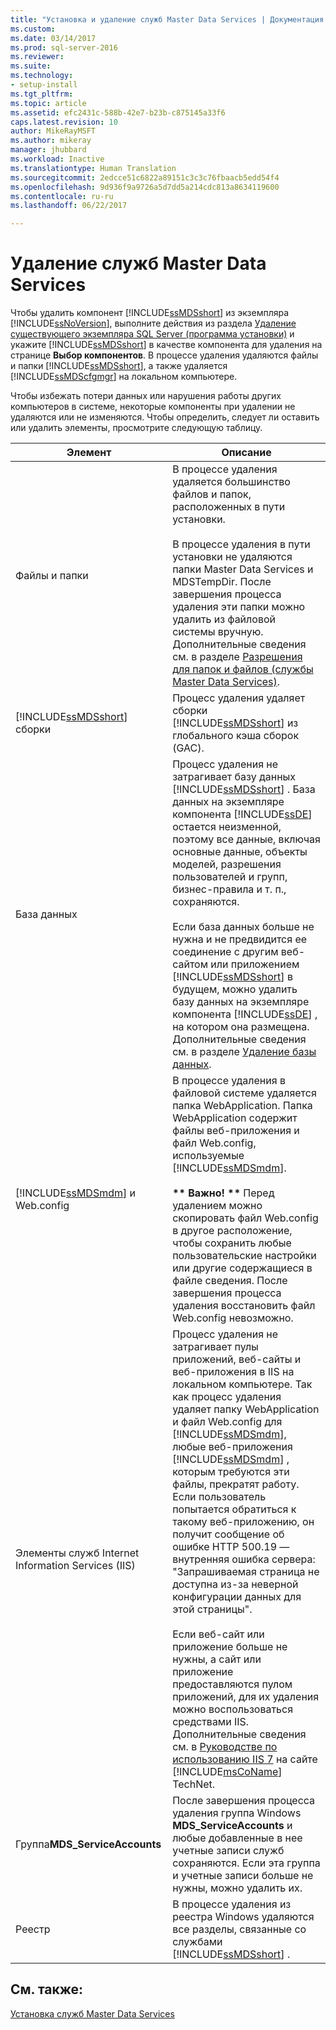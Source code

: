```yaml
---
title: "Установка и удаление служб Master Data Services | Документация Майкрософт"
ms.custom: 
ms.date: 03/14/2017
ms.prod: sql-server-2016
ms.reviewer: 
ms.suite: 
ms.technology:
- setup-install
ms.tgt_pltfrm: 
ms.topic: article
ms.assetid: efc2431c-588b-42e7-b23b-c875145a33f6
caps.latest.revision: 10
author: MikeRayMSFT
ms.author: mikeray
manager: jhubbard
ms.workload: Inactive
ms.translationtype: Human Translation
ms.sourcegitcommit: 2edcce51c6822a89151c3c3c76fbaacb5edd54f4
ms.openlocfilehash: 9d936f9a9726a5d7dd5a214cdc813a8634119600
ms.contentlocale: ru-ru
ms.lasthandoff: 06/22/2017

---
```

# <a name="uninstall-and-remove-master-data-services"></a>Удаление служб Master Data Services
  Чтобы удалить компонент [!INCLUDE[ssMDSshort](../../includes/ssmdsshort-md.md)] из экземпляра [!INCLUDE[ssNoVersion](../../includes/ssnoversion-md.md)], выполните действия из раздела [Удаление существующего экземпляра SQL Server (программа установки)](../../sql-server/install/uninstall-an-existing-instance-of-sql-server-setup.md) и укажите [!INCLUDE[ssMDSshort](../../includes/ssmdsshort-md.md)] в качестве компонента для удаления на странице **Выбор компонентов**. В процессе удаления удаляются файлы и папки [!INCLUDE[ssMDSshort](../../includes/ssmdsshort-md.md)], а также удаляется [!INCLUDE[ssMDScfgmgr](../../includes/ssmdscfgmgr-md.md)] на локальном компьютере.  
  
 Чтобы избежать потери данных или нарушения работы других компьютеров в системе, некоторые компоненты при удалении не удаляются или не изменяются. Чтобы определить, следует ли оставить или удалить элементы, просмотрите следующую таблицу.  
  
|Элемент|Описание|  
|----------|-----------------|  
|Файлы и папки|В процессе удаления удаляется большинство файлов и папок, расположенных в пути установки.<br /><br /> В процессе удаления в пути установки не удаляются папки Master Data Services и MDSTempDir. После завершения процесса удаления эти папки можно удалить из файловой системы вручную. Дополнительные сведения см. в разделе [Разрешения для папок и файлов (службы Master Data Services)](../../master-data-services/folder-and-file-permissions-master-data-services.md).|  
|[!INCLUDE[ssMDSshort](../../includes/ssmdsshort-md.md)] сборки|Процесс удаления удаляет сборки [!INCLUDE[ssMDSshort](../../includes/ssmdsshort-md.md)] из глобального кэша сборок (GAC).|  
|База данных|Процесс удаления не затрагивает базу данных [!INCLUDE[ssMDSshort](../../includes/ssmdsshort-md.md)] . База данных на экземпляре компонента [!INCLUDE[ssDE](../../includes/ssde-md.md)] остается неизменной, поэтому все данные, включая основные данные, объекты моделей, разрешения пользователей и групп, бизнес-правила и т. п., сохраняются.<br /><br /> Если база данных больше не нужна и не предвидится ее соединение с другим веб-сайтом или приложением [!INCLUDE[ssMDSshort](../../includes/ssmdsshort-md.md)] в будущем, можно удалить базу данных на экземпляре компонента [!INCLUDE[ssDE](../../includes/ssde-md.md)] , на котором она размещена. Дополнительные сведения см. в разделе [Удаление базы данных](../../relational-databases/databases/delete-a-database.md).|  
|[!INCLUDE[ssMDSmdm](../../includes/ssmdsmdm-md.md)] и Web.config|В процессе удаления в файловой системе удаляется папка WebApplication. Папка WebApplication содержит файлы веб-приложения и файл Web.config, используемые [!INCLUDE[ssMDSmdm](../../includes/ssmdsmdm-md.md)].<br /><br /> **\*\* Важно! \*\*** Перед удалением можно скопировать файл Web.config в другое расположение, чтобы сохранить любые пользовательские настройки или другие содержащиеся в файле сведения. После завершения процесса удаления восстановить файл Web.config невозможно.|  
|Элементы служб Internet Information Services (IIS)|Процесс удаления не затрагивает пулы приложений, веб-сайты и веб-приложения в IIS на локальном компьютере. Так как процесс удаления удаляет папку WebApplication и файл Web.config для [!INCLUDE[ssMDSmdm](../../includes/ssmdsmdm-md.md)], любые веб-приложения [!INCLUDE[ssMDSmdm](../../includes/ssmdsmdm-md.md)] , которым требуются эти файлы, прекратят работу. Если пользователь попытается обратиться к такому веб-приложению, он получит сообщение об ошибке HTTP 500.19 — внутренняя ошибка сервера: "Запрашиваемая страница не доступна из-за неверной конфигурации данных для этой страницы".<br /><br /> Если веб-сайт или приложение больше не нужны, а сайт или приложение предоставляются пулом приложений, для их удаления можно воспользоваться средствами IIS. Дополнительные сведения см. в [Руководстве по использованию IIS 7](http://go.microsoft.com/fwlink/?LinkId=184885) на сайте [!INCLUDE[msCoName](../../includes/msconame-md.md)] TechNet.|  
|Группа**MDS_ServiceAccounts** |После завершения процесса удаления группа Windows **MDS_ServiceAccounts** и любые добавленные в нее учетные записи служб сохраняются. Если эта группа и учетные записи больше не нужны, можно удалить их.|  
|Реестр|В процессе удаления из реестра Windows удаляются все разделы, связанные со службами [!INCLUDE[ssMDSshort](../../includes/ssmdsshort-md.md)] .|  
  
## <a name="see-also"></a>См. также:  
 [Установка служб Master Data Services](../../master-data-services/install-windows/install-master-data-services.md)  
  
  

